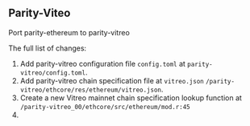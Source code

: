 ## Parity-Viteo

Port parity-ethereum to parity-vitreo

The full list of changes:
1.  Add parity-vitreo configuration file `config.toml` at `parity-vitreo/config.toml`.
2.  Add parity-vitreo chain specification file at `vitreo.json` `/parity-vitreo/ethcore/res/ethereum/vitreo.json`.
3.  Create a new Vitreo mainnet chain specification lookup function at `/parity-vitreo_00/ethcore/src/ethereum/mod.r:45` 
4.  
